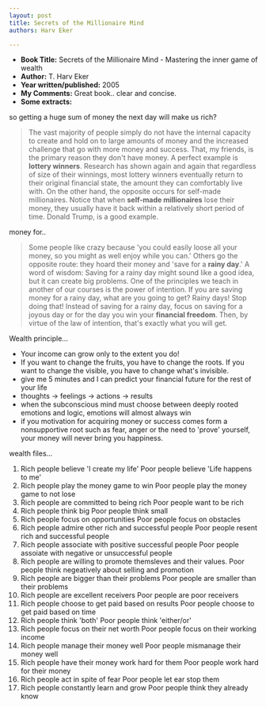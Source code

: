 ```yaml
---
layout: post
title: Secrets of the Millionaire Mind
authors: Harv Eker

---
```


- **Book Title:** Secrets of the Millionaire Mind - Mastering the inner game of wealth
- **Author:** T. Harv Eker
- **Year written/published:** 2005
- **My Comments:** Great book.. clear and concise.
- **Some extracts:**

so getting a huge sum of money the next day will make us rich?

> The vast majority of people simply do not have the internal capacity to create and hold on to large amounts of money and the increased challenge that go with more money and success. That, my friends, is the primary reason they don't have money. A perfect example is **lottery winners**. Research has shown again and again that regardless of size of their winnings, most lottery winners eventually return to their original financial state, the amount they can comfortably live with. On the other hand, the opposite occurs for self-made millionaires. Notice that when **self-made millionaires** lose their money, they usually have it back within a relatively short period of time. Donald Trump, is a good example.

money for..

> Some people like crazy because 'you could easily loose all your money, so you might as well enjoy while you can.' Others go the opposite route: they hoard their money and 'save for a **rainy day**.' A word of wisdom: Saving for a rainy day might sound like a good idea, but it can create big problems. One of the principles we teach in another of our courses is the power of intention. If you are saving money for a rainy day, what are you going to get? Rainy days! Stop doing that! Instead of saving for a rainy day, focus on saving for a joyous day or for the day you win your **financial freedom**. Then, by virtue of the law of intention, that's exactly what you will get.

Wealth principle...

- Your income can grow only to the extent you do!
- If you want to change the fruits, you have to change the roots. If you want to change the visible, you have to change what's invisible.
- give me 5 minutes and I can predict your financial future for the rest of your life
- thoughts -> feelings -> actions -> results
- when the subconscious mind must choose between deeply rooted emotions and logic, emotions will almost always win
- if you motivation for acquiring money or success comes form a nonsupportive root such as fear, anger or the need to 'prove' yourself, your money will never bring you happiness.

wealth files...

1. Rich people believe 'I create my life' Poor people believe 'Life happens to me'
2. Rich people play the money game to win Poor people play the money game to not lose
3. Rich people are committed to being rich Poor people want to be rich
4. Rich people think big Poor people think small
5. Rich people focus on opportunities Poor people focus on obstacles
6. Rich people admire other rich and successful people Poor people resent rich and successful people
7. Rich people associate with positive successful people Poor people assoiate with negative or unsuccessful people
8. Rich people are willing to promote themsleves and their values. Poor people think negeatively about selling and promotion
9. Rich people are bigger than their problems Poor people are smaller than their problems
10. Rich people are excellent receivers Poor people are poor receivers
11. Rich people choose to get paid based on results Poor people choose to get paid based on time
12. Rich people think 'both' Poor people think 'either/or'
13. Rich people focus on their net worth Poor people focus on their working income
14. Rich people manage their money well Poor people mismanage their money well
15. Rich people have their money work hard for them Poor people work hard for their money
16. Rich people act in spite of fear Poor people let ear stop them
17. Rich people constantly learn and grow Poor people think they already know
